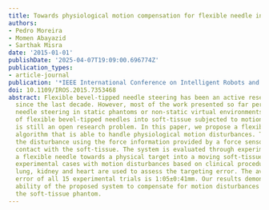 ```yaml
---
title: Towards physiological motion compensation for flexible needle interventions
authors:
- Pedro Moreira
- Momen Abayazid
- Sarthak Misra
date: '2015-01-01'
publishDate: '2025-04-07T19:09:00.696774Z'
publication_types:
- article-journal
publication: '*IEEE International Conference on Intelligent Robots and Systems*'
doi: 10.1109/IROS.2015.7353468
abstract: Flexible bevel-tipped needle steering has been an active research topic
  since the last decade. However, most of the work presented so far performs flexible
  needle steering in static phantoms or non-static virtual environments. The insertion
  of flexible bevel-tipped needles into soft-tissue subjected to motion disturbances
  is still an open research problem. In this paper, we propose a flexible needle steering
  algorithm that is able to handle physiological motion disturbances. The system estimates
  the disturbance using the force information provided by a force sensor placed in
  contact with the soft-tissue. The system is evaluated through experiments steering
  a flexible needle towards a physical target into a moving soft-tissue phantom. Three
  experimental cases with motion disturbances based on clinical procedures in the
  lung, kidney and heart are used to assess the targeting error. The average targeting
  error of all 15 experimental trials is 1:05±0:41mm. Our results demonstrate the
  ability of the proposed system to compensate for motion disturbances applied to
  the soft-tissue phantom.
---
```

